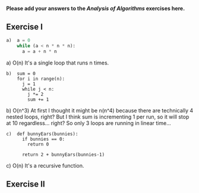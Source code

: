 #### Please add your answers to the ***Analysis of  Algorithms*** exercises here.

## Exercise I

```python
a)  a = 0
    while (a < n * n * n):
      a = a + n * n
```

a) O(n)
    It's a single loop that runs n times. 

```
b)  sum = 0
    for i in range(n):
      j = 1
      while j < n:
        j *= 2
        sum += 1
```

b) O(n^3)
    At first I thought it might be n(n^4) because there are technically 4 nested loops, right? But I think sum is incrementing 1 per run, so it will stop at 10 regardless... right?
    So only 3 loops are running in linear time...

```
c)  def bunnyEars(bunnies):
      if bunnies == 0:
        return 0

      return 2 + bunnyEars(bunnies-1)
```

c) O(n)
    It's a recursive function.

## Exercise II


